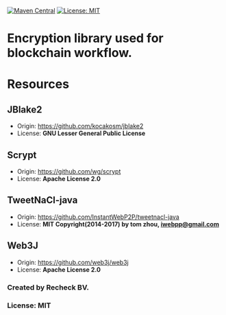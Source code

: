 [![Maven Central](https://maven-badges.herokuapp.com/maven-central/io.github.recheck-io/hammerJ/badge.svg)](https://search.maven.org/artifact/io.github.recheck-io/hammerJ)  [![License: MIT](https://img.shields.io/badge/License-MIT-yellow.svg)](https://opensource.org/licenses/MIT)


# Encryption library used for blockchain workflow. 

# Resources

## JBlake2
- Origin: https://github.com/kocakosm/jblake2
- License: **GNU Lesser General Public License**

## Scrypt 
- Origin: https://github.com/wg/scrypt
- License: **Apache License 2.0**

## TweetNaCl-java
- Origin: https://github.com/InstantWebP2P/tweetnacl-java
- License: **MIT Copyright(2014-2017) by tom zhou, iwebpp@gmail.com**

## Web3J
- Origin: https://github.com/web3j/web3j
- License: **Apache License 2.0** 


### Created by Recheck BV.

### License: MIT 
